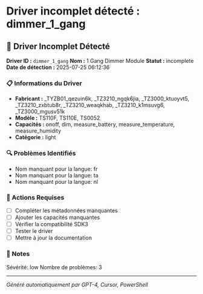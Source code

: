 # Driver incomplet détecté : dimmer_1_gang

## 🚨 Driver Incomplet Détecté

**Driver ID :** `dimmer_1_gang`
**Nom :** 1 Gang Dimmer Module
**Statut :** incomplete
**Date de détection :** 2025-07-25 06:12:36

### 📋 Informations du Driver
- **Fabricant :** _TYZB01_qezuin6k, _TZ3210_ngqk6jia, _TZ3000_ktuoyvt5, _TZ3210_zxbtub8r, _TZ3210_weaqkhab, _TZ3210_k1msuvg6, _TZ3000_mgusv51k
- **Modèle :** TS110F, TS110E, TS0052
- **Capacités :** onoff, dim, measure_battery, measure_temperature, measure_humidity
- **Catégorie :** light

### 🔍 Problèmes Identifiés
- Nom manquant pour la langue: fr
- Nom manquant pour la langue: ta
- Nom manquant pour la langue: nl

### 🎯 Actions Requises
- [ ] Compléter les métadonnées manquantes
- [ ] Ajouter les capacités manquantes
- [ ] Vérifier la compatibilité SDK3
- [ ] Tester le driver
- [ ] Mettre à jour la documentation

### 📝 Notes
Sévérité: low
Nombre de problèmes: 3

---
*Généré automatiquement par GPT-4, Cursor, PowerShell*

